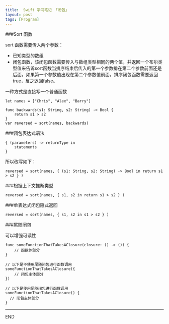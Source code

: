 ```yaml
---
title:  Swift 学习笔记 「闭包」
layout: post
tags: [Program]
---
```


###Sort 函数

sort 函数需要传入两个参数：

- 已知类型的数组
- 闭包函数，该闭包函数需要传入与数组类型相同的两个值，并返回一个布尔类型值来告诉sort函数当排序结束后传入的第一个参数排在第二个参数前面还是后面。如果第一个参数值出现在第二个参数值前面，排序闭包函数需要返回true，反之返回false。

一种方式是直接写一个普通函数

```
let names = ["Chris", "Alex", "Barry"]

func backwards(s1: String, s2: String) -> Bool {
    return s1 > s2
}
var reversed = sort(names, backwards)
```

###闭包表达式语法

```
{ (parameters) -> returnType in
    statements
}
```

所以改写如下：

```
reversed = sort(names, { (s1: String, s2: String) -> Bool in return s1 > s2 } )
```
###根据上下文推断类型

```
reversed = sort(names, { s1, s2 in return s1 > s2 } )
```

###单表达式闭包隐式返回

```
reversed = sort(names, { s1, s2 in s1 > s2 } )
```

###尾随闭包

可以增强可读性

```
func someFunctionThatTakesAClosure(closure: () -> ()) {
    // 函数体部分
}

// 以下是不使用尾随闭包进行函数调用
someFunctionThatTakesAClosure({
    // 闭包主体部分
})

// 以下是使用尾随闭包进行函数调用
someFunctionThatTakesAClosure() {
  // 闭包主体部分
}
```

---
END



